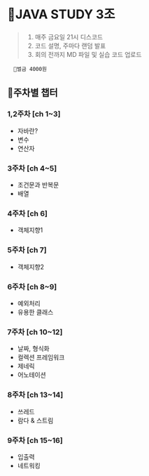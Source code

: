 # 📖JAVA STUDY 3조
### 
> 1. 매주 금요일 21시 디스코드   
 > 2. 코드 설명, 주마다 랜덤 발표  
 > 3. 회의 전까지 MD 파일 및 실습 코드 업로드  
 
      💸벌금 4000원

## 📑주차별 챕터
 ### **1,2주차 [ch 1~3]** 
   - 자바란? 
   - 변수
   - 연산자  
   
 ### **3주차 [ch 4~5]**
   - 조건문과 반복문
   - 배열  
   
 ### **4주차 [ch 6]**
   - 객체지향1  
   
 ### **5주차 [ch 7]**
   - 객체지향2  
   
 ### **6주차 [ch 8~9]**
   - 예외처리  
   - 유용한 클래스  
   
 ### **7주차 [ch 10~12]**
   - 날짜, 형식화
   - 컬렉션 프레임워크
   - 제네릭
   - 어노테이션  
   
 ### **8주차 [ch 13~14]**
   - 쓰레드  
   - 람다 & 스트림  
   
 ### **9주차 [ch 15~16]**
   - 입출력  
   - 네트워킹  
   
